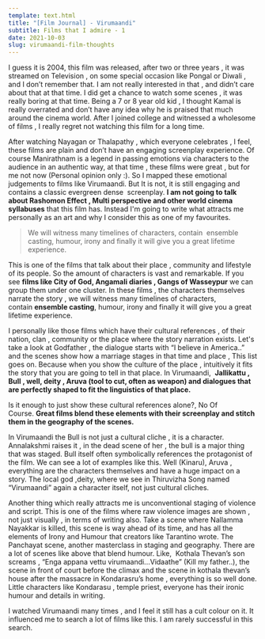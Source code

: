 ```yaml
---
template: text.html
title: "[Film Journal] - Virumaandi"
subtitle: Films that I admire - 1
date: 2021-10-03
slug: virumaandi-film-thoughts
---
```


I guess it is 2004, this film was released, after two or three years , it was streamed on Television , on some special occasion like Pongal or Diwali , and I don’t remember that. I am not really interested in that , and didn’t care about that at that time. I did get a chance to watch some scenes , it was really boring at that time. Being a 7 or 8 year old kid , I thought Kamal is really overrated and don’t have any idea why he is praised that much around the cinema world. After I joined college and witnessed a wholesome of films , I really regret not watching this film for a long time.

After watching Nayagan or Thalapathy , which everyone celebrates , I feel, these films are plain and don’t have an engaging screenplay experience. Of course Manirathnam is a legend in passing emotions via characters to the audience in an authentic way, at that time , these films were great , but for me not now (Personal opinion only :). So I mapped these emotional judgements to films like Virumaandi. But It is not, it is still engaging and contains a classic evergreen dense  screenplay. **I am not going to talk about Rashomon Effect , Multi perspective and other world cinema syllabuses** that this film has. Instead I'm going to write what attracts me personally as an art and why I consider this as one of my favourites.

> We will witness many timelines of characters, contain  ensemble casting, humour, irony and finally it will give you a great lifetime experience.
> 

This is one of the films that talk about their place , community and lifestyle of its people. So the amount of characters is vast and remarkable. If you see **films like City of God, Angamali diaries , Gangs of Wasseypur** we can group them under one cluster. In these films , the characters themselves narrate the story , we will witness many timelines of characters, contain **ensemble casting**, humour, irony and finally it will give you a great lifetime experience.

I personally like those films which have their cultural references , of their nation, clan , community or the place where the story narration exists. Let's take a look at Godfather , the dialogue starts with “I believe in America..” and the scenes show how a marriage stages in that time and place , This list goes on. Because when you show the culture of the place , intuitively it fits the story that you are going to tell in that place. In Virumaandi,  **Jallikattu , Bull , well, deity , Aruva (tool to cut, often as weapon) and dialogues that are perfectly shaped to fit the linguistics of that place.**

Is it enough to just show these cultural references alone?, No Of Course. **Great films blend these elements with their screenplay and stitch them in the geography of the scenes.**

In Virumaandi the Bull is not just a cultural cliche , it is a character. Annalakshmi raises it , in the dead scene of her , the bull is a major thing that was staged. Bull itself often symbolically references the protagonist of the film. We can see a lot of examples like this. Well (Kinaru), Aruva , everything are the characters themselves and have a huge impact on a story. The local god ,deity, where we see in Thiruvizha Song named “Virumaandi” again a character itself, not just cultural cliches.

Another thing which really attracts me is unconventional staging of violence and script. This is one of the films where raw violence images are shown , not just visually , in terms of writing also. Take a scene where Nallamma Nayakkar is killed, this scene is way ahead of its time, and has all the elements of Irony and Humour that creators like Tarantino wrote. The Panchayat scene, another masterclass in staging and geography. There are a lot of scenes like above that blend humour. Like,  Kothala Thevan’s son screams , “Enga appana vettu virumaandi...Vidaathe” (Kill my father..), the scene in front of court before the climax and the scene in kothala thevan’s house after the massacre in Kondarasru’s home , everything is so well done. Little characters like Kondarasu , temple priest, everyone has their ironic humour and details in writing.

I watched Virumaandi many times , and I feel it still has a cult colour on it. It influenced me to search a lot of films like this. I am rarely successful in this search.